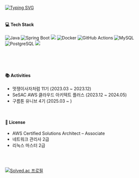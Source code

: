 [![Typing SVG](https://readme-typing-svg.herokuapp.com?font=Bungee+Outline&size=30&pause=1000&color=0078FF&width=435&lines=Hello+Sungmin's+Github)](https://git.io/typing-svg)
<br><br>



#### 💻 Tech Stack
![Java](https://img.shields.io/badge/Java-007396?style=flat-square&logo=Java&logoColor=white) 
![Spring Boot](https://img.shields.io/badge/Spring%20Boot-6DB33F?style=flat-square&logo=Spring&logoColor=white)
<img src="https://img.shields.io/badge/AWS-232F3E?style=flat-square&logo=amazon&logoColor=white"/>
![Docker](https://img.shields.io/badge/Docker-2496ED?style=flat-square&logo=Docker&logoColor=white) 
![GitHub Actions](https://img.shields.io/badge/GitHub%20Actions-2088FF?style=flat-square&logo=githubactions&logoColor=white) 
![MySQL](https://img.shields.io/badge/MySQL-003545?style=flat-square&logo=MySQL&logoColor=white)
![PostgreSQL](https://img.shields.io/badge/PostgreSQL-4169E1?style=flat-square&logo=postgresql&logoColor=white)
<img src="https://img.shields.io/badge/Redis-DC382D?style=flat-square&logo=redis&logoColor=white"/>

<br><br><br>




#### 📚 Activities
- 멋쟁이사자처럼 11기 (2023.03 ~ 2023.12)
- SeSAC AWS 클라우드 아키텍트 플러스 (2023.12 ~ 2024.05)
- 구름톤 유니브 4기 (2025.03 ~ )
<br>



#### 🪪 License
- AWS Certified Solutions Architect – Associate<br>
- 네트워크 관리사 2급
- 리눅스 마스터 2급
<br>
<br>


[![Solved.ac
프로필](http://mazassumnida.wtf/api/generate_badge?boj=hskhsmm)](https://solved.ac/hskhsmm)
